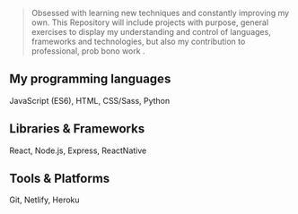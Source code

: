 

> Obsessed with learning new techniques and constantly improving my own.
This Repository will include projects with purpose, general exercises to display my understanding and control of languages, frameworks and technologies, but also my contribution to professional, prob bono work .


## My programming languages
JavaScript (ES6), HTML,
CSS/Sass, Python

## Libraries & Frameworks
React, Node.js, Express, ReactNative

## Tools & Platforms
Git, Netlify, Heroku

